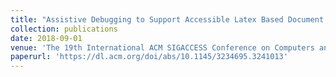 ```yaml
---
title: "Assistive Debugging to Support Accessible Latex Based Document Authoring"
collection: publications
date: 2018-09-01
venue: 'The 19th International ACM SIGACCESS Conference on Computers and Accessibility (ASSETS '17)'
paperurl: 'https://dl.acm.org/doi/abs/10.1145/3234695.3241013'
---
```




